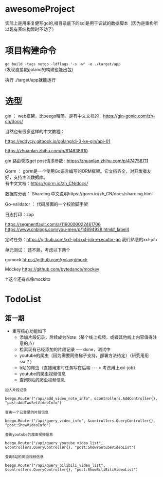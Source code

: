 # awesomeProject
实际上是用来复健写go的,根目录底下的sql是用于调试的数据脚本（因为是重构所以现有表结构暂时不动了）

# 项目构建命令

`go build -tags netgo -ldflags '-s -w' -o ./target/app`  
(发现直接戳goland的构建也能出包)

执行 ./target/app就能运行

# 选型

gin ： web框架，比beego精简。是有中文文档的：https://gin-gonic.com/zh-cn/docs/  

当然也有很多这样的中文教程：

https://eddycjy.gitbook.io/golang/di-3-ke-gin/api-01  

https://zhuanlan.zhihu.com/p/614838910

gin 路由获取get post请求参数 : https://zhuanlan.zhihu.com/p/474758711

Gorm ： gorm是一个使用Go语言编写的ORM框架。它文档齐全，对开发者友好，支持主流数据库。  
有中文文档：https://gorm.io/zh_CN/docs/  

数据库分表： Sharding
中文说明https://gorm.io/zh_CN/docs/sharding.html

Go-validator ： 代码层面的一个校验脚手架

日志打印：zap

https://segmentfault.com/a/1190000022461706
https://www.cnblogs.com/you-men/p/14694928.html#_label4

定时任务：https://github.com/xxl-job/xxl-job-executor-go  我们熟悉的xxl-job

单元测试：
还不熟，考虑以下两个

gomock  https://github.com/golang/mock

Mockey https://github.com/bytedance/mockey

↑这个还有点像mockito

# TodoList

## 第一期

- 重写核心功能如下
  - 添加片段记录，后续成为Note（某个线上视频，或者其他线上内容值得注意的点）
  - 检索现有已经添加的片段记录  --- done，测试中
  - youtube的爬虫（因为需要网络梯子支持，部署方法待定）（研究用用ssr？）
  - b站的爬虫（直接用定时任务写在后端 --- > 考虑用上xxl-job）
  - youtube的爬虫视频信息
  - 查询B站的爬虫视频信息


```	
加入片段记录

beego.Router("/api/add_video_note_info", &controllers.AddController{}, "post:AddTwoSetVideoInfo")

查询一个已登录的片段信息

beego.Router("/api/query_video_info", &controllers.QueryController{}, "post:ShowVideoInfo")

查询youtube的爬虫视频信息

beego.Router("/api/query_youtube_video_list", &controllers.QueryController{}, "post:ShowYoutubeVideoList")

查询B站的爬虫视频信息

beego.Router("/api/query_bilibili_video_list", &controllers.QueryController{}, "post:ShowBiliBiliVideoList")
```